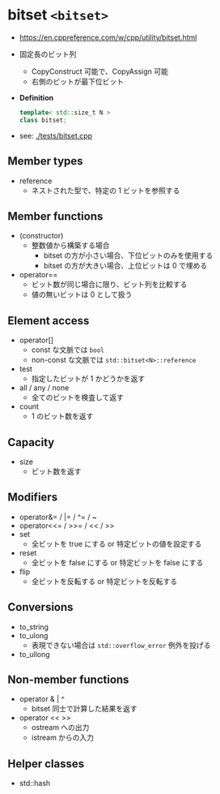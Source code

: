 # bitset `<bitset>`
- <https://en.cppreference.com/w/cpp/utility/bitset.html>
- 固定長のビット列
  - CopyConstruct 可能で、CopyAssign 可能
  - 右側のビットが最下位ビット

- **Definition**
  ```C++
  template< std::size_t N >
  class bitset;
  ```

- see: [./tests/bitset.cpp](./tests/bitset.cpp)


## Member types
- reference
  - ネストされた型で、特定の 1 ビットを参照する


## Member functions
- (constructor)
  - 整数値から構築する場合
    - bitset の方が小さい場合、下位ビットのみを使用する
    - bitset の方が大きい場合、上位ビットは 0 で埋める
- operator==
  - ビット数が同じ場合に限り、ビット列を比較する
  - 値の無いビットは 0 として扱う


## Element access
- operator[]
  - const な文脈では `bool`
  - non-const な文脈では `std::bitset<N>::reference`
- test
  - 指定したビットが 1 かどうかを返す
- all / any / none
  - 全てのビットを検査して返す
- count
  - 1 のビット数を返す


## Capacity
- size
  - ビット数を返す


## Modifiers
- operator&= / |= / ^= / ~
- operator<<= / >>= / << / >>
- set
  - 全ビットを true にする or 特定ビットの値を設定する
- reset
  - 全ビットを false にする or 特定ビットを false にする
- flip
  - 全ビットを反転する or 特定ビットを反転する


## Conversions
- to_string
- to_ulong
  - 表現できない場合は `std::overflow_error` 例外を投げる
- to_ullong


## Non-member functions
- operator & | ^
  - bitset 同士で計算した結果を返す
- operator << >>
  - ostream への出力
  - istream からの入力


## Helper classes
- std::hash

